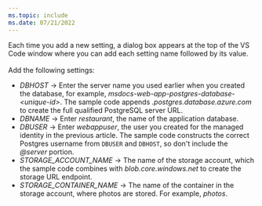 ```yaml
---
ms.topic: include
ms.date: 07/21/2022
---
```


Each time you add a new setting, a dialog box appears at the top of the VS Code window where you can add each setting name followed by its value.
<br><br>
Add the following settings:

* *DBHOST* &rarr; Enter the server name you used earlier when you created the database, for example, *msdocs-web-app-postgres-database-\<unique-id>*. The sample code appends *.postgres.database.azure.com* to create the full qualified PostgreSQL server URL.
* *DBNAME* &rarr; Enter *restaurant*, the name of the application database.
* *DBUSER* &rarr; Enter *webappuser*, the user you created for the managed identity in the previous article. The sample code constructs the correct Postgres username from `DBUSER` and `DBHOST`, so don't include the *@server* portion.
* *STORAGE_ACCOUNT_NAME* &rarr; The name of the storage account, which the sample code combines with *blob.core.windows.net* to create the storage URL endpoint.
* *STORAGE_CONTAINER_NAME* &rarr; The name of the container in the storage account, where photos are stored. For example, *photos*.